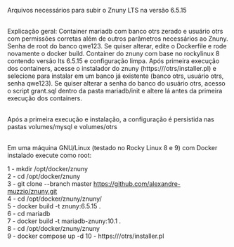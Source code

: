 Arquivos necessários para subir o Znuny LTS na versão 6.5.15 <br><br>

Explicação geral: Container mariadb com banco otrs zerado e usuário otrs com permissões corretas além de outros parâmetros necessários ao Znuny. Senha de root do banco qwe123. Se quiser alterar, edite o Dockerfile e rode novamente o docker build.
Container do znuny com base no rockylinux 8 contendo versão lts 6.5.15 e configuração limpa.
Após primeira execução dos containers, acesse o instalador do znuny (https://<IP docker>/otrs/installer.pl) e selecione para instalar em um banco já existente (banco otrs, usuário otrs, senha qwe123). Se quiser alterar a senha do banco do usuário otrs, acesso o script grant.sql dentro da pasta mariadb/init e altere lá antes da primeira execução dos containers. <br><br>

Após a primeira execução e instalação, a configuração é persistida nas pastas volumes/mysql e volumes/otrs <br><br>

Em uma máquina GNU/Linux (testado no Rocky Linux 8 e 9) com Docker instalado execute como root:

1 - mkdir /opt/docker/znuny <br>
2 - cd /opt/docker/znuny <br>
3 - git clone --branch master https://github.com/alexandre-muzzio/znuny.git <br>
4 - cd /opt/docker/znuny/znuny/ <br>
5 - docker build -t znuny:6.5.15 . <br>
6 - cd mariadb <br>
7 - docker build -t mariadb-znuny:10.1 . <br>
8 - cd /opt/docker/znuny/znuny <br>
9 - docker compose up -d
10 - https://<IP docker>/otrs/installer.pl
